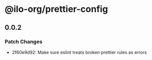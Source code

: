 # @ilo-org/prettier-config

## 0.0.2

### Patch Changes

- 2f60e9d92: Make sure eslint treats broken prettier rules as errors
